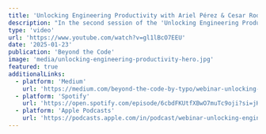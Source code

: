 ```yaml
---
title: 'Unlocking Engineering Productivity with Ariel Pérez & Cesar Rodriguez'
description: "In the second session of the 'Unlocking Engineering Productivity' webinar by Typo, host Kovid Batra engages engineering leaders Cesar Rodriguez and Ariel Pérez in a conversation about building high-performing development teams."
type: 'video'
url: 'https://www.youtube.com/watch?v=gl1lBcO7EEU'
date: '2025-01-23'
publication: 'Beyond the Code'
image: 'media/unlocking-engineering-productivity-hero.jpg'
featured: true
additionalLinks:
  - platform: 'Medium'
    url: 'https://medium.com/beyond-the-code-by-typo/webinar-unlocking-engineering-productivity-with-ariel-p%C3%A9rez-cesar-rodriguez-259d8e5d69f2'
  - platform: 'Spotify'
    url: 'https://open.spotify.com/episode/6cbdFKUtfXBwO7muTc9oji?si=jHE6R0E0QeKB8oQsdCK2xA'
  - platform: 'Apple Podcasts'
    url: 'https://podcasts.apple.com/in/podcast/webinar-unlocking-engineering-productivity-ariel-p%C3%A9rez/id1729467556?i=1000686676169'
---
```

